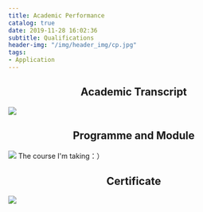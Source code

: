 ```yaml
---
title: Academic Performance
catalog: true
date: 2019-11-28 16:02:36
subtitle: Qualifications
header-img: "/img/header_img/cp.jpg"
tags:
- Application
---
```


## <center>Academic Transcript</center>
![](https://tva1.sinaimg.cn/large/007S8ZIlly1gjv3u9o5ejj30u0143dup.jpg)
<br/>
## <center>Programme and Module</center>
![](https://tva1.sinaimg.cn/large/006y8mN6gy1g9dtvg7qhsj31ev0u0ap0.jpg)
The course I'm taking：）
<br/>
## <center>Certificate</center>
![](https://tva1.sinaimg.cn/large/006y8mN6gy1g9du9gw3jkj31500u0e82.jpg)


